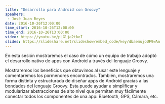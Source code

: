 ```yaml
---
title: "Desarrollo para Android con Groovy"
speakers:
 - José Juan Reyes
date: 2016-10-26T12:00:00
time_start: 2016-10-26T12:00:00
time_end: 2016-10-26T13:00:00
video: https://youtu.be/pLGlja2tkoI
slides: https://slideshare.net/slideshow/embed_code/key/dbaemujoUF9wAn
---
```


<p>En esta sesión mostraremos el caso de cómo un equipo de trabajo adoptó el desarrollo nativo de apps con Android a través del lenguaje Groovy.</p>

<p>Mostraremos los beneficios que obtuvimos al usar este lenguaje y comentaremos los pormenores encontrados. También, mostraremos una forma distinta y estructurada de diseñar apps de Android gracias a las bondades del lenguaje Groovy. Esta puede ayudar a simplificar y modularizar abstracciones de alto nivel que permitan muy fácilmente conectar todos los componentes de una app: Bluetooth, GPS, Cámara, etc.</p>